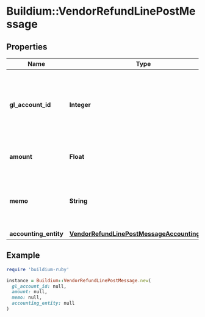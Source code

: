 # Buildium::VendorRefundLinePostMessage

## Properties

| Name | Type | Description | Notes |
| ---- | ---- | ----------- | ----- |
| **gl_account_id** | **Integer** | Unique identifier of the general ledger account associated with the vendor refund. |  |
| **amount** | **Float** | Amount of the vendor refund line item. |  |
| **memo** | **String** | Memo for the vendor refund line item. Memo cannot exceed 215 characters. | [optional] |
| **accounting_entity** | [**VendorRefundLinePostMessageAccountingEntity**](VendorRefundLinePostMessageAccountingEntity.md) |  |  |

## Example

```ruby
require 'buildium-ruby'

instance = Buildium::VendorRefundLinePostMessage.new(
  gl_account_id: null,
  amount: null,
  memo: null,
  accounting_entity: null
)
```

